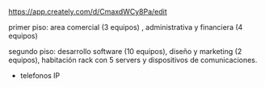https://app.creately.com/d/CmaxdWCy8Pa/edit

primer piso: area comercial (3 equipos) , administrativa y financiera (4 equipos)

segundo piso: desarrollo software (10 equipos), diseño y marketing (2 equipos), habitación rack con 5 servers y dispositivos de comunicaciones.

+ telefonos IP
